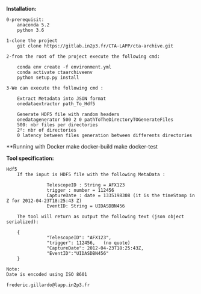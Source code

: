 **Installation:**

    0-prerequisit:
        anaconda 5.2
        python 3.6
    
    1-clone the project
        git clone https://gitlab.in2p3.fr/CTA-LAPP/cta-archive.git
    
    2-from the root of the project execute the following cmd:
    
        conda env create -f environment.yml
        conda activate ctaarchiveenv
        python setup.py install
        
    3-We can execute the following cmd :
    
        Extract Metadata into JSON format
        onedataextractor path_To_Hdf5
        
        Generate HDF5 file with random headers
        onedatagenerator 500 2 0 pathToTheDirectoryTOGenerateFiles
        500: nbr files per directories
        2²: nbr of directories
        0 latency between files generation between differents directories
        
        
        
**Running with Docker
        make docker-build
        make docker-test
    
    
**Tool specification:**
 
    Hdf5
        If the input is HDF5 file with the following MetaData :
     
                   TelescopeID : String = AFX123
                   trigger : number = 112456
                   CaptureDate : date = 1335198308 (it is the timeStamp in Z for 2012-04-23T18:25:43 Z)
                   EventID: String = UIDASDBN456
     
        The tool will return as output the following text (json object serialized):
     
        {
                   "TelescopeID": "AFX123",
                   "trigger": 112456,   (no quote)
                   "CaptureDate": 2012-04-23T18:25:43Z,
                   "EventID":"UIDASDBN456"
        }
    
    Note:
    Date is encoded using ISO 8601
    
    frederic.gillardo@lapp.in2p3.fr




